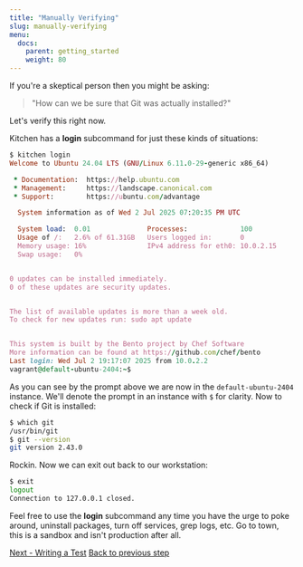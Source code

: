 ```yaml
---
title: "Manually Verifying"
slug: manually-verifying
menu:
  docs:
    parent: getting_started
    weight: 80
---
```


If you're a skeptical person then you might be asking:

> "How can we be sure that Git was actually installed?"

Let's verify this right now.

Kitchen has a **login** subcommand for just these kinds of situations:

```ruby
$ kitchen login
Welcome to Ubuntu 24.04 LTS (GNU/Linux 6.11.0-29-generic x86_64)

 * Documentation:  https://help.ubuntu.com
 * Management:     https://landscape.canonical.com
 * Support:        https://ubuntu.com/advantage

  System information as of Wed 2 Jul 2025 07:20:35 PM UTC

  System load:  0.01              Processes:             100
  Usage of /:   2.6% of 61.31GB   Users logged in:       0
  Memory usage: 16%               IPv4 address for eth0: 10.0.2.15
  Swap usage:   0%


0 updates can be installed immediately.
0 of these updates are security updates.


The list of available updates is more than a week old.
To check for new updates run: sudo apt update


This system is built by the Bento project by Chef Software
More information can be found at https://github.com/chef/bento
Last login: Wed Jul 2 19:17:07 2025 from 10.0.2.2
vagrant@default-ubuntu-2404:~$
```

As you can see by the prompt above we are now in the `default-ubuntu-2404` instance. We'll denote the prompt in an instance with `$` for clarity. Now to check if Git is installed:

```bash
$ which git
/usr/bin/git
$ git --version
git version 2.43.0
```

Rockin. Now we can exit out back to our workstation:

```bash
$ exit
logout
Connection to 127.0.0.1 closed.
```

Feel free to use the **login** subcommand any time you have the urge to poke around, uninstall packages, turn off services, grep logs, etc. Go to town, this is a sandbox and isn't production after all.

<div class="sidebar--footer">
<a class="button primary-cta" href="/docs/getting-started/writing-test">Next - Writing a Test</a>
<a class="sidebar--footer--back" href="/docs/getting-started/running-converge">Back to previous step</a>
</div>
